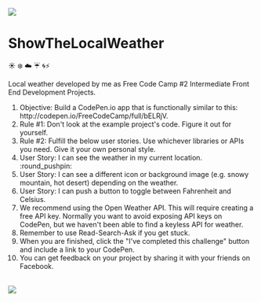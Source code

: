 <a href="https://codeclimate.com/github/lisashiphrah/ShowTheLocalWeather/maintainability"><img src="https://api.codeclimate.com/v1/badges/03c9427410321caabbf9/maintainability" /></a>

# ShowTheLocalWeather

:sunny: :snowflake: :cloud: :umbrella: :cyclone::zap:

Local weather developed by me as Free Code Camp #2 Intermediate Front End Development Projects.

<ol>
  <li>Objective: Build a CodePen.io app that is functionally similar to this: http://codepen.io/FreeCodeCamp/full/bELRjV.</li>
  <li>Rule #1: Don't look at the example project's code. Figure it out for yourself.</li>
  <li>Rule #2: Fulfill the below user stories. Use whichever libraries or APIs you need. Give it your own personal style.</li>
  <li>User Story: I can see the weather in my current location. :round_pushpin: </li>
  <li>User Story: I can see a different icon or background image (e.g. snowy mountain, hot desert) depending on the weather.</li>
  <li>User Story: I can push a button to toggle between Fahrenheit and Celsius.</li>
  <li>We recommend using the Open Weather API. This will require creating a free API key. Normally you want to avoid exposing API keys on CodePen, but we haven't been able to find a keyless API for weather.</li>
  <li>Remember to use Read-Search-Ask if you get stuck.</li>
  <li>When you are finished, click the "I've completed this challenge" button and include a link to your CodePen.</li>
  <li>You can get feedback on your project by sharing it with your friends on Facebook.</li>
</ol>

<br/>
<img src="page.pnd.png" />

